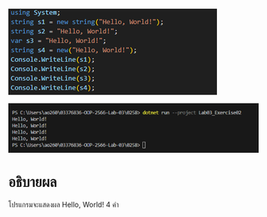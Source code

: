 ![](/Pictures/Picture-15.png)

![](/Pictures/Picture-16.png)

# อธิบายผล

โปรแกรมจะแสดงผล Hello, World! 4 คำ
